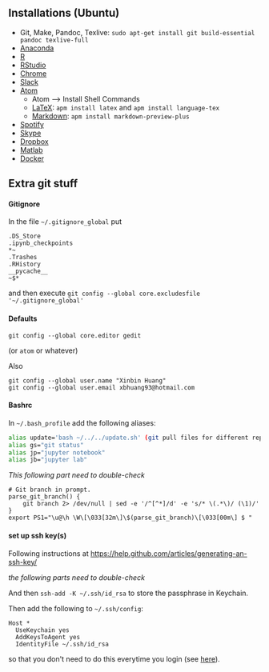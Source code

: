 ## Installations (Ubuntu)
 - Git, Make, Pandoc, Texlive: `sudo apt-get install git build-essential pandoc texlive-full`
 - [Anaconda](https://www.continuum.io/downloads)
 - [R](https://cran.rstudio.com/)
 - [RStudio](https://www.rstudio.com/products/rstudio/download/)
 - [Chrome](https://www.google.ca/chrome/browser/desktop/index.html)
 - [Slack](https://slack.com/downloads/linux)
 - [Atom](https://atom.io/)
   - Atom --> Install Shell Commands
   - [LaTeX](https://atom.io/packages/latex): `apm install latex` and `apm install language-tex`
   - [Markdown](https://atom.io/packages/markdown-preview-plus): `apm install markdown-preview-plus`
 - [Spotify](https://www.spotify.com/ca-en/download/other/)
 - [Skype](https://www.skype.com/en/download-skype/skype-for-computer/)
 - [Dropbox](https://www.dropbox.com/downloading)
 - [Matlab](https://www.mathworks.com/downloads/)
 - [Docker](https://www.docker.com/community-edition#/download)
 

## Extra git stuff

#### Gitignore
In the file `~/.gitignore_global` put

```
.DS_Store
.ipynb_checkpoints
*~
.Trashes
.RHistory
__pycache__
~$*
```

and then execute `git config --global core.excludesfile '~/.gitignore_global'`

#### Defaults

```
git config --global core.editor gedit
```
(or `atom` or whatever) 

Also

```
git config --global user.name "Xinbin Huang"
git config --global user.email xbhuang93@hotmail.com
```

#### Bashrc

In `~/.bash_profile` add the following aliases:

```bash
alias update='bash ~/../../update.sh' (git pull files for different repos
alias gs="git status"
alias jp="jupyter notebook"
alias jb="jupyter lab"
```

_This following part need to double-check_
```
# Git branch in prompt.
parse_git_branch() {
    git branch 2> /dev/null | sed -e '/^[^*]/d' -e 's/* \(.*\)/ (\1)/'
}
export PS1="\u@\h \W\[\033[32m\]\$(parse_git_branch)\[\033[00m\] $ "
```

#### set up ssh key(s)

Following instructions at https://help.github.com/articles/generating-an-ssh-key/



_the following parts need to double-check_

And then `ssh-add -K ~/.ssh/id_rsa` to store the passphrase in Keychain.

Then add the following to `~/.ssh/config`:

```
Host *
  UseKeychain yes
  AddKeysToAgent yes
  IdentityFile ~/.ssh/id_rsa
```

so that you don't need to do this everytime you login (see [here](http://apple.stackexchange.com/questions/48502/how-can-i-permanently-add-my-ssh-private-key-to-keychain-so-it-is-automatically)).
